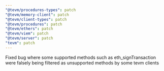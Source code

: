 ```yaml
---
"@tevm/procedures-types": patch
"@tevm/memory-client": patch
"@tevm/client-types": patch
"@tevm/procedures": patch
"@tevm/ethers": patch
"@tevm/viem": patch
"@tevm/server": patch
"tevm": patch
---
```


Fixed bug where some supported methods such as eth_signTransaction were falsely being filtered as unsupported methods by some tevm clients

